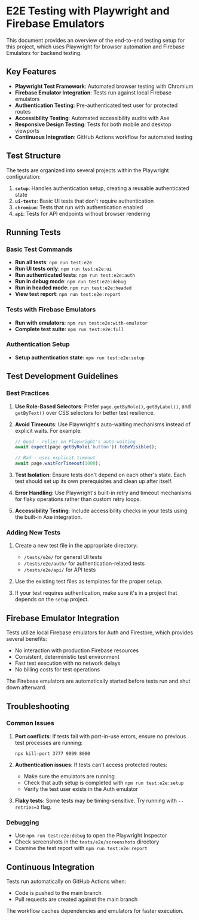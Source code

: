 # E2E Testing with Playwright and Firebase Emulators

This document provides an overview of the end-to-end testing setup for this project, which uses Playwright for browser automation and Firebase Emulators for backend testing.

## Key Features

- **Playwright Test Framework**: Automated browser testing with Chromium
- **Firebase Emulator Integration**: Tests run against local Firebase emulators
- **Authentication Testing**: Pre-authenticated test user for protected routes
- **Accessibility Testing**: Automated accessibility audits with Axe
- **Responsive Design Testing**: Tests for both mobile and desktop viewports
- **Continuous Integration**: GitHub Actions workflow for automated testing

## Test Structure

The tests are organized into several projects within the Playwright configuration:

1. **`setup`**: Handles authentication setup, creating a reusable authenticated state
2. **`ui-tests`**: Basic UI tests that don't require authentication
3. **`chromium`**: Tests that run with authentication enabled
4. **`api`**: Tests for API endpoints without browser rendering

## Running Tests

### Basic Test Commands

- **Run all tests**: `npm run test:e2e`
- **Run UI tests only**: `npm run test:e2e:ui`
- **Run authenticated tests**: `npm run test:e2e:auth`
- **Run in debug mode**: `npm run test:e2e:debug`
- **Run in headed mode**: `npm run test:e2e:headed`
- **View test report**: `npm run test:e2e:report`

### Tests with Firebase Emulators

- **Run with emulators**: `npm run test:e2e:with-emulator`
- **Complete test suite**: `npm run test:e2e:full`

### Authentication Setup

- **Setup authentication state**: `npm run test:e2e:setup`

## Test Development Guidelines

### Best Practices

1. **Use Role-Based Selectors**: Prefer `page.getByRole()`, `getByLabel()`, and `getByText()` over CSS selectors for better test resilience.

2. **Avoid Timeouts**: Use Playwright's auto-waiting mechanisms instead of explicit waits. For example:

   ```typescript
   // Good - relies on Playwright's auto-waiting
   await expect(page.getByRole('button')).toBeVisible();

   // Bad - uses explicit timeout
   await page.waitForTimeout(1000);
   ```

3. **Test Isolation**: Ensure tests don't depend on each other's state. Each test should set up its own prerequisites and clean up after itself.

4. **Error Handling**: Use Playwright's built-in retry and timeout mechanisms for flaky operations rather than custom retry loops.

5. **Accessibility Testing**: Include accessibility checks in your tests using the built-in Axe integration.

### Adding New Tests

1. Create a new test file in the appropriate directory:

   - `/tests/e2e/` for general UI tests
   - `/tests/e2e/auth/` for authentication-related tests
   - `/tests/e2e/api/` for API tests

2. Use the existing test files as templates for the proper setup.

3. If your test requires authentication, make sure it's in a project that depends on the `setup` project.

## Firebase Emulator Integration

Tests utilize local Firebase emulators for Auth and Firestore, which provides several benefits:

- No interaction with production Firebase resources
- Consistent, deterministic test environment
- Fast test execution with no network delays
- No billing costs for test operations

The Firebase emulators are automatically started before tests run and shut down afterward.

## Troubleshooting

### Common Issues

1. **Port conflicts**: If tests fail with port-in-use errors, ensure no previous test processes are running:

   ```
   npx kill-port 3777 9099 8080
   ```

2. **Authentication issues**: If tests can't access protected routes:

   - Make sure the emulators are running
   - Check that auth setup is completed with `npm run test:e2e:setup`
   - Verify the test user exists in the Auth emulator

3. **Flaky tests**: Some tests may be timing-sensitive. Try running with `--retries=3` flag.

### Debugging

- Use `npm run test:e2e:debug` to open the Playwright Inspector
- Check screenshots in the `tests/e2e/screenshots` directory
- Examine the test report with `npm run test:e2e:report`

## Continuous Integration

Tests run automatically on GitHub Actions when:

- Code is pushed to the main branch
- Pull requests are created against the main branch

The workflow caches dependencies and emulators for faster execution.
